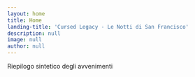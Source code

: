 ```yaml
---
layout: home
title: Home
landing-title: 'Cursed Legacy - Le Notti di San Francisco'
description: null
image: null
author: null
---
```


Riepilogo sintetico degli avvenimenti